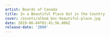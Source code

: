```yaml
---
artist: Boards of Canada
title: In a Beautiful Place Out in the Country
cover: /assets/album_boc-beautiful-place.jpg
date: 2019-06-04T01:41:56.806Z
release-date: '2000'
---
```


